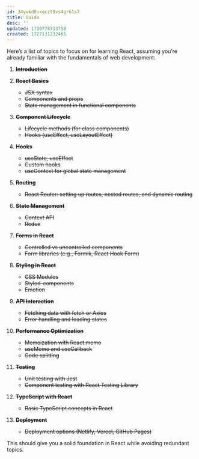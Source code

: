 ```yaml
---
id: 34ywkd8uxqczt9vs4gr61s7
title: Guide
desc: ''
updated: 1730778733758
created: 1727131232465
---
```


Here’s a list of topics to focus on for learning React, assuming you’re already familiar with the fundamentals of web development:

1. ~~**Introduction**~~

1. ~~**React Basics**~~
   - ~~JSX syntax~~
   - ~~Components and props~~
   - ~~State management in functional components~~

1. ~~**Component Lifecycle**~~
   - ~~Lifecycle methods (for class components)~~
   - ~~Hooks (useEffect, useLayoutEffect)~~

1. ~~**Hooks**~~
   - ~~useState, useEffect~~
   - ~~Custom hooks~~
   - ~~useContext for global state management~~

1. ~~**Routing**~~
   - ~~React Router: setting up routes, nested routes, and dynamic routing~~

1. ~~**State Management**~~
   - ~~Context API~~
   - ~~Redux~~

1. ~~**Forms in React**~~
   - ~~Controlled vs uncontrolled components~~
   - ~~Form libraries (e.g., Formik, React Hook Form)~~

1. ~~**Styling in React**~~
   - ~~CSS Modules~~
   - ~~Styled-components~~
   - ~~Emotion~~

1. ~~**API Interaction**~~
   - ~~Fetching data with fetch or Axios~~
   - ~~Error handling and loading states~~

1. ~~**Performance Optimization**~~
   - ~~Memoization with React.memo~~
   - ~~useMemo and useCallback~~
   - ~~Code splitting~~

1. ~~**Testing**~~
    - ~~Unit testing with Jest~~
    - ~~Component testing with React Testing Library~~

1. ~~**TypeScript with React**~~
    - ~~Basic TypeScript concepts in React~~

1. ~~**Deployment**~~
    - ~~Deployment options (Netlify, Vercel, GitHub Pages)~~

This should give you a solid foundation in React while avoiding redundant topics.
